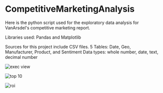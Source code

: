 # CompetitiveMarketingAnalysis

Here is the python script used for the exploratory data analysis for VanArsdel's competitive marketing report. 

Libraries used: Pandas and Matplotlib

Sources for this project include CSV files.
5 Tables: Date, Geo, Manufacturer, Product, and Sentiment
Data types: whole number, date, text, decimal number


![exec view](https://github.com/cwilliams1023/CompetitiveMarketingAnalysis/assets/121206979/e2ab6e19-79d2-4459-a353-d5855734f510)


![top 10](https://github.com/cwilliams1023/CompetitiveMarketingAnalysis/assets/121206979/ec3184ce-92df-4069-b455-402d5985a446)


![roi](https://github.com/cwilliams1023/CompetitiveMarketingAnalysis/assets/121206979/fd99635a-c5bd-49ae-b356-b194c431616e)
